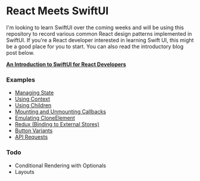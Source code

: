 # React Meets SwiftUI

I'm looking to learn SwiftUI over the coming weeks and will be using this repository to record various common React design patterns implemented in SwiftUI. If you're a React developer interested in learning Swift UI, this might be a good place for you to start. You can also read the introductory blog post below.

__[An Introduction to SwiftUI for React Developers](https://benmcmahen.com/swiftui-for-react-developers/)__

### Examples

- [Managing State](State.md)
- [Using Context](Context.md)
- [Using Children](Children.md)
- [Mounting and Unmounting Callbacks](ComponentDidMount.md)
- [Emulating CloneElement](CloneElement.md)
- [Redux (Binding to External Stores)](Redux.md)
- [Button Variants](StyleVariants.md)
- [API Requests](APIRequests.md)

### Todo

- Conditional Rendering with Optionals
- Layouts
